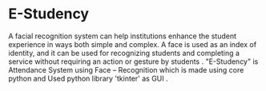 # E-Studency
 A facial recognition system can help institutions enhance the student experience in ways both simple and complex. A face is used as an index of identity, and it can be used for recognizing students and completing a service without requiring an action or gesture by students . "E-Studency" is Attendance System using Face – Recognition which is made using core python and Used python library 'tkinter' as GUI .
